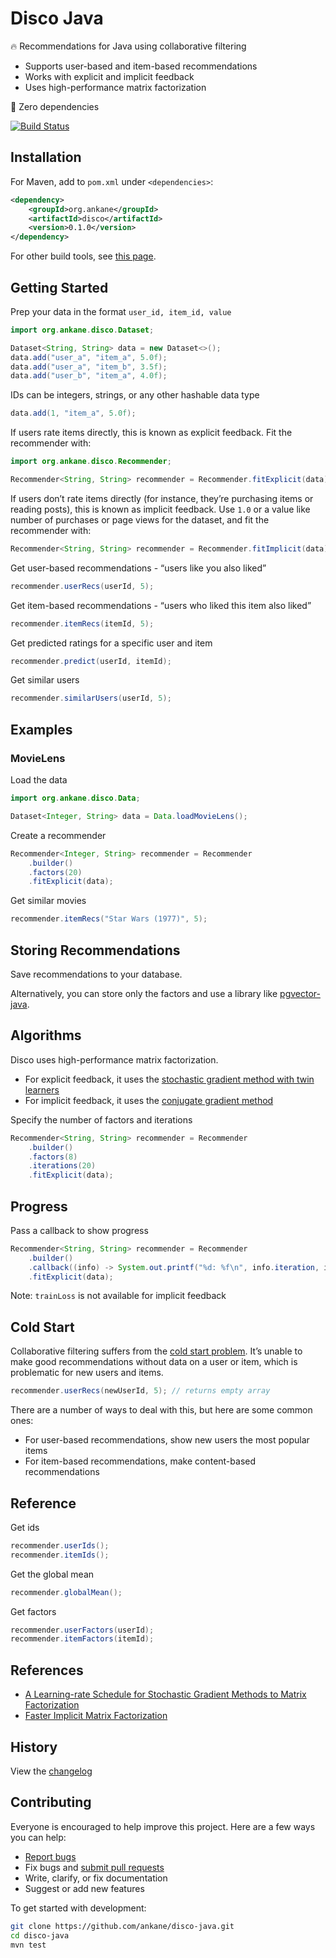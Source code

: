 # Disco Java

🔥 Recommendations for Java using collaborative filtering

- Supports user-based and item-based recommendations
- Works with explicit and implicit feedback
- Uses high-performance matrix factorization

🎉 Zero dependencies

[![Build Status](https://github.com/ankane/disco-java/actions/workflows/build.yml/badge.svg)](https://github.com/ankane/disco-java/actions)

## Installation

For Maven, add to `pom.xml` under `<dependencies>`:

```xml
<dependency>
    <groupId>org.ankane</groupId>
    <artifactId>disco</artifactId>
    <version>0.1.0</version>
</dependency>
```

For other build tools, see [this page](https://central.sonatype.com/artifact/org.ankane/disco).

## Getting Started

Prep your data in the format `user_id, item_id, value`

```java
import org.ankane.disco.Dataset;

Dataset<String, String> data = new Dataset<>();
data.add("user_a", "item_a", 5.0f);
data.add("user_a", "item_b", 3.5f);
data.add("user_b", "item_a", 4.0f);
```

IDs can be integers, strings, or any other hashable data type

```java
data.add(1, "item_a", 5.0f);
```

If users rate items directly, this is known as explicit feedback. Fit the recommender with:

```java
import org.ankane.disco.Recommender;

Recommender<String, String> recommender = Recommender.fitExplicit(data);
```

If users don’t rate items directly (for instance, they’re purchasing items or reading posts), this is known as implicit feedback. Use `1.0` or a value like number of purchases or page views for the dataset, and fit the recommender with:

```java
Recommender<String, String> recommender = Recommender.fitImplicit(data);
```

Get user-based recommendations - “users like you also liked”

```java
recommender.userRecs(userId, 5);
```

Get item-based recommendations - “users who liked this item also liked”

```java
recommender.itemRecs(itemId, 5);
```

Get predicted ratings for a specific user and item

```java
recommender.predict(userId, itemId);
```

Get similar users

```java
recommender.similarUsers(userId, 5);
```

## Examples

### MovieLens

Load the data

```java
import org.ankane.disco.Data;

Dataset<Integer, String> data = Data.loadMovieLens();
```

Create a recommender

```java
Recommender<Integer, String> recommender = Recommender
    .builder()
    .factors(20)
    .fitExplicit(data);
```

Get similar movies

```java
recommender.itemRecs("Star Wars (1977)", 5);
```

## Storing Recommendations

Save recommendations to your database.

Alternatively, you can store only the factors and use a library like [pgvector-java](https://github.com/pgvector/pgvector-java).

## Algorithms

Disco uses high-performance matrix factorization.

- For explicit feedback, it uses the [stochastic gradient method with twin learners](https://www.csie.ntu.edu.tw/~cjlin/papers/libmf/mf_adaptive_pakdd.pdf)
- For implicit feedback, it uses the [conjugate gradient method](https://www.benfrederickson.com/fast-implicit-matrix-factorization/)

Specify the number of factors and iterations

```java
Recommender<String, String> recommender = Recommender
    .builder()
    .factors(8)
    .iterations(20)
    .fitExplicit(data);
```

## Progress

Pass a callback to show progress

```java
Recommender<String, String> recommender = Recommender
    .builder()
    .callback((info) -> System.out.printf("%d: %f\n", info.iteration, info.trainLoss))
    .fitExplicit(data);
```

Note: `trainLoss` is not available for implicit feedback

## Cold Start

Collaborative filtering suffers from the [cold start problem](https://en.wikipedia.org/wiki/Cold_start_(recommender_systems)). It’s unable to make good recommendations without data on a user or item, which is problematic for new users and items.

```java
recommender.userRecs(newUserId, 5); // returns empty array
```

There are a number of ways to deal with this, but here are some common ones:

- For user-based recommendations, show new users the most popular items
- For item-based recommendations, make content-based recommendations

## Reference

Get ids

```java
recommender.userIds();
recommender.itemIds();
```

Get the global mean

```java
recommender.globalMean();
```

Get factors

```java
recommender.userFactors(userId);
recommender.itemFactors(itemId);
```

## References

- [A Learning-rate Schedule for Stochastic Gradient Methods to Matrix Factorization](https://www.csie.ntu.edu.tw/~cjlin/papers/libmf/mf_adaptive_pakdd.pdf)
- [Faster Implicit Matrix Factorization](https://www.benfrederickson.com/fast-implicit-matrix-factorization/)

## History

View the [changelog](https://github.com/ankane/disco-java/blob/master/CHANGELOG.md)

## Contributing

Everyone is encouraged to help improve this project. Here are a few ways you can help:

- [Report bugs](https://github.com/ankane/disco-java/issues)
- Fix bugs and [submit pull requests](https://github.com/ankane/disco-java/pulls)
- Write, clarify, or fix documentation
- Suggest or add new features

To get started with development:

```sh
git clone https://github.com/ankane/disco-java.git
cd disco-java
mvn test
```
